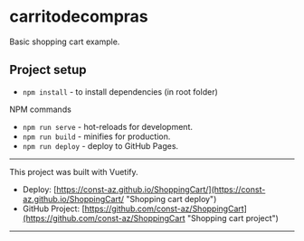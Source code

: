 # carritodecompras
Basic shopping cart example.

## Project setup

* `npm install` - to install dependencies (in root folder)

NPM commands

* `npm run serve` - hot-reloads for development.
* `npm run build` - minifies for production.
* `npm run deploy` - deploy to GitHub Pages.

---

This project was built with Vuetify.
 
* Deploy: [https://const-az.github.io/ShoppingCart/](https://const-az.github.io/ShoppingCart/ "Shopping cart deploy")
* GitHub Project: [https://github.com/const-az/ShoppingCart](https://github.com/const-az/ShoppingCart "Shopping cart project")

---
